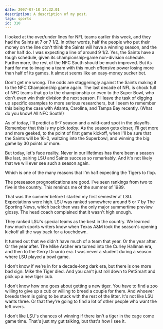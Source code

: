 ```yaml
---
date: 2007-07-18 14:32:01
description: A description of my post.
tags: sports
id: 310
---
```

I looked at the over/under lines for NFL teams earlier this week, and they had the Saints at 7 or 7 1/2.  In other words, half the people who put their money on the line don't think the Saints will have a winning season, and the other half do.  I was expecting a line of around 9 1/2.  Yes, the Saints have a tough schedule, given its championship-game non-division schedule.  Furthermore, the rest of the NFC South should be much improved.  But its hard for me to imagine a team with this much offensive power losing more than half of its games.  It almost seems like an easy-money sucker bet.
<!--more-->
Don't get me wrong.  The odds are staggeringly against the Saints making it to the NFC Championship game again.  The last decade of NFL is chock full of NFC teams that go to the championship or even to the Super Bowl, who don't even win their division the next season.  I'll leave the task of digging up specific examples to more serious researchers, but I seem to remember this being the case with Atlanta, Carolina, and Tampa Bay recently.  (What do you know!  All NFC South!)

As of today, I'll predict a 9-7 season and a wild-card spot in the playoffs.  Remember that this is my pick <i>today</i>.  As the season gets closer, I'll get more and more geeked, to the point of first game kickoff, when I'll be sure that the Saints will be 16-0, waltzing into the Superbowl, and winning the big game by 30 points or more.

But today, let's face reality.  Never in our lifetimes has there been a season like last, pairing LSU and Saints success so remarkably.  And it's not likely that we will ever see such a season again.

Which is one of the many reasons that I'm half expecting the Tigers to flop.

The preseason prognostications are good.  I've seen rankings from two to five in the country.  This reminds me of the summer of 1989.

That was the summer before I started my first semester at LSU.  Expectations were high.  LSU was ranked somewhere around 5 or 7 by The Sporting News, which back then was the only major summertime preview glossy.  The head coach complained that it wasn't high enough.

They ranked LSU's special teams as the best in the country.  We learned how much sports writers know when Texas A&M took the season's opening kickoff all the way back for a touchdown.  

It turned out that we didn't have much of a team that year.  Or the year after.  Or the year after.  The Mike Archer era turned into the Curley Hallman era, and then to the Gerry Dinardo era.  I was never a student during a season where LSU played a bowl game.

I don't know if we're in for a decade-long dark era, but there is one more bad sign.  Mike the Tiger died.  And you can't just roll down to PetSmart and pick up a new tiger cub.  

I don't know how one goes about getting a new tiger.  You have to find a zoo willing to give up a cub or willing to breed a couple for them.  And whoever breeds them is going to be stuck with the rest of the litter.  It's not like LSU wants three.  Or that they're going to find a lot of other people who want the left overs.

I don't like LSU's chances of winning if there isn't a tiger in the cage come game time.  That's just my gut talking, but that's how I see it.